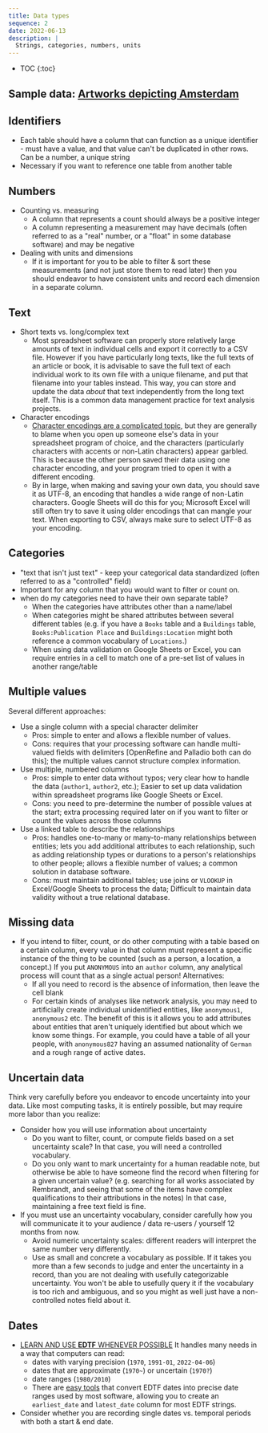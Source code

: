 ```yaml
---
title: Data types
sequence: 2
date: 2022-06-13
description: |
  Strings, categories, numbers, units
---
```


* TOC
{:toc}

## Sample data: [Artworks depicting Amsterdam](https://docs.google.com/spreadsheets/d/1P7or2IH0FZG0UsqHJRt71L3I8Ptxc80rxE7bai7ecUA/edit#gid=1462177897)

## Identifiers

- Each table should have a column that can function as a unique identifier - must have a value, and that value can't be duplicated in other rows. Can be a number, a unique string
- Necessary if you want to reference one table from another table

## Numbers

- Counting vs. measuring
  - A column that represents a count should always be a positive integer
  - A column representing a measurement may have decimals (often referred to as a "real" number, or a "float" in some database software) and may be negative
- Dealing with units and dimensions
  - If it is important for you to be able to filter & sort these measurements (and not just store them to read later) then you should endeavor to have consistent units and record each dimension in a separate column.

## Text

- Short texts vs. long/complex text
  - Most spreadsheet software can properly store relatively large amounts of text in individual cells and export it correctly to a CSV file. However if you have particularly long texts, like the full texts of an article or book, it is advisable to save the full text of each individual work to its own file with a unique filename, and put that filename into your tables instead. This way, you can store and update the data *about* that text independently from the long text itself. This is a common data management practice for text analysis projects.
- Character encodings
  - [Character encodings are a complicated topic](https://www.w3.org/International/questions/qa-what-is-encoding), but they are generally to blame when you open up someone else's data in your spreadsheet program of choice, and the characters (particularly characters with accents or non-Latin characters) appear garbled. This is because the other person saved their data using one character encoding, and your program tried to open it with a different encoding.
  - By in large, when making and saving your own data, you should save it as UTF-8, an encoding that handles a wide range of non-Latin characters. Google Sheets will do this for you; Microsoft Excel will still often try to save it using older encodings that can mangle your text. When exporting to CSV, always make sure to select UTF-8 as your encoding.

## Categories

- "text that isn't just text" - keep your categorical data standardized (often referred to as a "controlled" field)
- Important for any column that you would want to filter or count on.
- when do my categories need to have their own separate table?
  - When the categories have attributes other than a name/label
  - When categories might be shared attributes between several different tables (e.g. if you have a `Books` table and a `Buildings` table, `Books:Publication Place` and `Buildings:Location` might both reference a common vocabulary of `Locations`.)
  - When using data validation on Google Sheets or Excel, you can require entries in a cell to match one of a pre-set list of values in another range/table

## Multiple values

Several different approaches:

- Use a single column with a special character delimiter
  - Pros: simple to enter and allows a flexible number of values.
  - Cons: requires that your processing software can handle multi-valued fields with delimiters \[OpenRefine and Palladio both can do this\]; the multiple values cannot structure complex information.
- Use multiple, numbered columns
  - Pros: simple to enter data without typos; very clear how to handle the data (`author1`, `author2`, etc.); Easier to set up data validation within spreadsheet programs like Google Sheets or Excel.
  - Cons: you need to pre-determine the number of possible values at the start; extra processing required later on if you want to filter or count the values across those columns
- Use a linked table to describe the relationships
  - Pros: handles one-to-many or many-to-many relationships between entities; lets you add additional attributes to each relationship, such as adding relationship types or durations to a person's relationships to other people; allows a flexible number of values; a common solution in database software.
  - Cons: must maintain additional tables; use joins or `VLOOKUP` in Excel/Google Sheets to process the data; Difficult to maintain data validity without a true relational database.

## Missing data

- If you intend to filter, count, or do other computing with a table based on a certain column, every value in that column must represent a specific instance of the thing to be counted (such as a person, a location, a concept.) If you put `ANONYMOUS` into an `author` column, any analytical process will count that as a single actual person! Alternatives:
  - If all you need to record is the absence of information, then leave the cell blank
  - For certain kinds of analyses like network analysis, you may need to artificially create individual unidentified entities, like `anonymous1`, `anonymous2` etc. The benefit of this is it allows you to add attributes about entities that aren't uniquely identified but about which we know some things. For example, you could have a table of all your people, with `anonymous827` having an assumed nationality of `German` and a rough range of active dates.

## Uncertain data

Think very carefully before you endeavor to encode uncertainty into your data. Like most computing tasks, it is entirely possible, but may require more labor than you realize:

- Consider how you will use information about uncertainty
  - Do you want to filter, count, or compute fields based on a set uncertainty scale? In that case, you will need a controlled vocabulary.
  - Do you only want to mark uncertainty for a human readable note, but otherwise be able to have someone find the record when filtering for a given uncertain value? (e.g. searching for all works associated by Rembrandt, and seeing that some of the items have complex qualifications to their attributions in the notes) In that case, maintaining a free text field is fine.
- If you must use an uncertainty vocabulary, consider carefully how you will communicate it to your audience / data re-users / yourself 12 months from now.
  - Avoid numeric uncertainty scales: different readers will interpret the same number very differently.
  - Use as small and concrete a vocabulary as possible. If it takes you more than a few seconds to judge and enter the uncertainty in a record, than you are not dealing with usefully categorizable uncertainty. You won't be able to usefully query it if the vocabulary is too rich and ambiguous, and so you might as well just have a non-controlled notes field about it.

## Dates

- [LEARN AND USE **EDTF** WHENEVER POSSIBLE](https://miro.com/app/board/uXjVOvBNy9E=/?share_link_id=855030437487) It handles many needs in a way that computers can read:
  - dates with varying precision (`1970`, `1991-01`, `2022-04-06`)
  - dates that are approximate (`1970~`) or uncertain (`1970?`)
  - date ranges (`1980/2010`)
  - There are [easy tools](https://matthewlincoln.net/pages/edtf.html) that convert EDTF dates into precise date ranges used by most software, allowing you to create an `earliest_date` and `latest_date` column for most EDTF strings.
- Consider whether you are recording single dates vs. temporal periods with both a start & end date.
